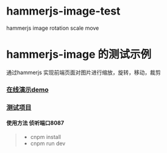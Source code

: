 # hammerjs-image-test
hammerjs  image rotation scale move

# hammerjs-image 的测试示例
通过hammerjs 实现前端页面对图片进行缩放，旋转，移动，裁剪
### [在线演示demo](https://rzl.github.io/hammerjs-image/demo/index.html)
### [测试项目](https://github.com/rzl/hammerjs-image)

#### 使用方法 侦听端口8087

> * cnpm install
> * cnpm run dev
